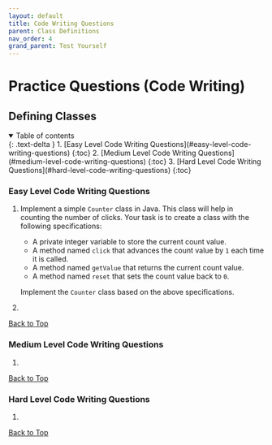 ```yaml
---
layout: default
title: Code Writing Questions
parent: Class Definitions
nav_order: 4
grand_parent: Test Yourself
---
```


# Practice Questions (Code Writing)
## Defining Classes

<details open markdown="block">
  <summary>
    Table of contents
  </summary>
  {: .text-delta }
1. [Easy Level Code Writing Questions](#easy-level-code-writing-questions)
   {:toc}
2. [Medium Level Code Writing Questions](#medium-level-code-writing-questions)
   {:toc}
3. [Hard Level Code Writing Questions](#hard-level-code-writing-questions)
   {:toc}
</details>

### Easy Level Code Writing Questions
1. Implement a simple `Counter` class in Java. This class will help in counting the number of clicks. Your task is to create a class with the following specifications:  
   - A private integer variable to store the current count value.
   - A method named `click` that advances the count value by `1` each time it is called.
   - A method named `getValue` that returns the current count value.
   - A method named `reset` that sets the count value back to `0`.

   Implement the `Counter` class based on the above specifications.

2. 
[Back to Top](#top)

### Medium Level Code Writing Questions
1. 

[Back to Top](#top)

### Hard Level Code Writing Questions
1. 

[Back to Top](#top)
